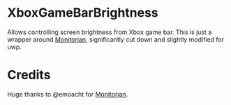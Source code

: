 # XboxGameBarBrightness
Allows controlling screen brightness from Xbox game bar. This is just a wrapper around [Monitorian](https://github.com/emoacht/Monitorian), significantly cut down and slightly modified for uwp.

# Credits
Huge thanks to @emoacht for [Monitorian](https://github.com/emoacht/Monitorian).
